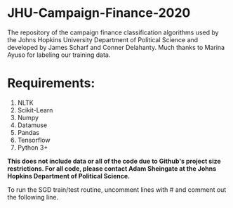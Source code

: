 # JHU-Campaign-Finance-2020
The repository of the campaign finance classification algorithms used by the Johns Hopkins University Department of Political Science and developed by James Scharf and Conner Delahanty. Much thanks to Marina Ayuso for labeling our training data.

# Requirements:
1. NLTK
2. Scikit-Learn
3. Numpy
4. Datamuse
5. Pandas
6. Tensorflow
7. Python 3+

**This does not include data or all of the code due to Github's project size restrictions. For all code, please contact Adam Sheingate at the Johns Hopkins Department of Political Science.**

To run the SGD train/test routine, uncomment lines with # and comment out the following line.
